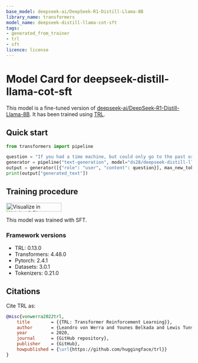 ```yaml
---
base_model: deepseek-ai/DeepSeek-R1-Distill-Llama-8B
library_name: transformers
model_name: deepseek-distill-llama-cot-sft
tags:
- generated_from_trainer
- trl
- sft
licence: license
---
```


# Model Card for deepseek-distill-llama-cot-sft

This model is a fine-tuned version of [deepseek-ai/DeepSeek-R1-Distill-Llama-8B](https://huggingface.co/deepseek-ai/DeepSeek-R1-Distill-Llama-8B).
It has been trained using [TRL](https://github.com/huggingface/trl).

## Quick start

```python
from transformers import pipeline

question = "If you had a time machine, but could only go to the past or the future once and never return, which would you choose and why?"
generator = pipeline("text-generation", model="ds28/deepseek-distill-llama-cot-sft", device="cuda")
output = generator([{"role": "user", "content": question}], max_new_tokens=128, return_full_text=False)[0]
print(output["generated_text"])
```

## Training procedure

[<img src="https://raw.githubusercontent.com/wandb/assets/main/wandb-github-badge-28.svg" alt="Visualize in Weights & Biases" width="150" height="24"/>](https://wandb.ai/ds7395-new-york-university/deepseek_distilled_llama_sft/runs/iqon1bme) 


This model was trained with SFT.

### Framework versions

- TRL: 0.13.0
- Transformers: 4.48.0
- Pytorch: 2.4.1
- Datasets: 3.0.1
- Tokenizers: 0.21.0

## Citations



Cite TRL as:
    
```bibtex
@misc{vonwerra2022trl,
	title        = {{TRL: Transformer Reinforcement Learning}},
	author       = {Leandro von Werra and Younes Belkada and Lewis Tunstall and Edward Beeching and Tristan Thrush and Nathan Lambert and Shengyi Huang and Kashif Rasul and Quentin Gallouédec},
	year         = 2020,
	journal      = {GitHub repository},
	publisher    = {GitHub},
	howpublished = {\url{https://github.com/huggingface/trl}}
}
```